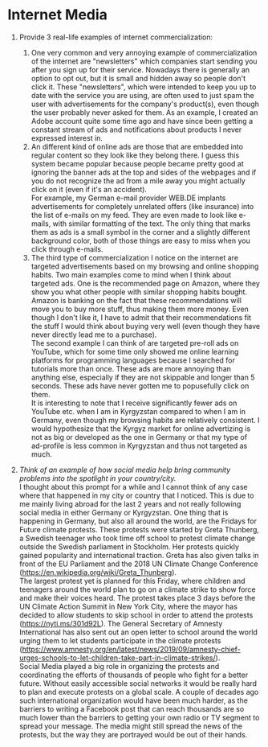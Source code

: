 # Internet Media

1. Provide 3 real-life examples of internet commercialization:
    1. One very common and very annoying example of commercialization of the
       internet are "newsletters" which companies start sending you after you
       sign up for their service. Nowadays there is generally an option to opt
       out, but it is small and hidden away so people don't click it.
       These "newsletters", which were intended to keep you up to date
       with the service you are using, are often used to just spam the user
       with advertisements for the company's product(s), even though the user
       probably never asked for them. 
       As an example, I created an Adobe account quite some time ago and have
       since been getting a constant stream of ads and notifications about
       products I never expressed interest in.
    2. An different kind of online ads are those that are embedded into regular
       content so they look like they belong there. I guess this system became
       popular because people became pretty good at ignoring the banner ads at
       the top and sides of the webpages and if you do not recognize the ad
       from a mile away you might actually click on it (even if it's an
       accident).  
       For example, my German e-mail provider WEB.DE implants advertisements for
       completely unrelated offers (like insurance) into the list of e-mails on
       my feed. They are even made to look like e-mails, with similar
       formatting of the text. The only thing that marks them as ads is a small
       symbol in the corner and a slightly different background color, both of
       those things are easy to miss when you click through e-mails.
    3. The third type of commercialization I notice on the internet are
       targeted advertisements based on my browsing and online shopping habits.
       Two main examples come to mind when I think about targeted ads. One is
       the recommended page on Amazon, where they show you what other people
       with similar shopping habits bought. Amazon is banking on the fact that
       these recommendations will move you to buy more stuff, thus making them
       more money. Even though I don't like it, I have to admit that their
       recommendations fit the stuff I would think about buying very well (even
       though they have never directly lead me to a purchase).  
       The second example I can think of are targeted pre-roll ads on YouTube,
       which for some time only showed me online learning platforms for
       programming languages because I searched for tutorials more than once.
       These ads are more annoying than anything else, especially if they are
       not skippable and longer than 5 seconds. These ads have never gotten me
       to popusefully click on them.  
       It is interesting to note that I receive significantly fewer ads on
       YouTube etc. when I am in Kyrgyzstan compared to when I am in Germany,
       even though my browsing habits are relatively consistent. I would
       hypothesize that the Kyrgyz market for online advertizing is not as big
       or developed as the one in Germany or that my type of ad-profile is less
       common in Kyrgyzstan and thus not targeted as much.

2. _Think of an example of how social media help bring community problems into
   the spotlight in your country/city._       
   I thought about this prompt for a while and I cannot think of any case where
   that happened in my city or country that I noticed. This is due to me 
   mainly living abroad for the last 2 years and not really following social media in either Germany or Kyrgyzstan. 
   One thing that is happening in Germany, but also all around the world, are
   the Fridays for Future climate protests. These protests were started by
   Greta Thunberg, a Swedish teenager who took time off school to protest
   climate change outside the Swedish parliament in Stockholm. Her protests
   quickly gained popularity and international traction. Greta has also given talks
   in front of the EU Parliament and the 2018 UN Climate Change Conference
   (https://en.wikipedia.org/wiki/Greta_Thunberg).  
   The largest protest yet is planned for this Friday, where children and
   teenagers around the world plan to go on a climate strike to show force and
   make their voices heard. The protest takes place 3 days before the UN
   Climate Action Summit in New York City, where the mayor has decided to allow
   students to skip school in order to attend the protests
   (https://nyti.ms/301d92L). The General Secretary of Amnesty International
   has also sent out an open letter to school around the world urging them to
   let students participate in the climate protests
   (https://www.amnesty.org/en/latest/news/2019/09/amnesty-chief-urges-schools-to-let-children-take-part-in-climate-strikes/).  
   Social Media played a big role in organizing the protests and coordinating 
   the efforts of thousands of people who fight for a better future. Without
   easily accessible social networks it would be really hard to plan and
   execute protests on a global scale. A couple of decades ago such
   international organization would have been much harder, as the barriers to
   writing a Facebook post that can reach thousands are so much lower than the
   barriers to getting your own radio or TV segment to spread your message. The
   media might still spread the news of the protests, but the way they are
   portrayed would be out of their hands. 
